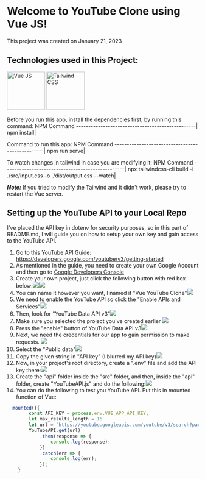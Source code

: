 # Welcome to YouTube Clone using Vue JS!
This project was created on January 21, 2023

## Technologies used in this Project:
<p>
    <img src="https://user-images.githubusercontent.com/74145874/203150691-6cdb51ef-bbb8-45a5-9ad9-be9cd7d379ce.png" width="100px" height="100px" alt="Vue JS" title="Vue JS"/>
    <img src="https://user-images.githubusercontent.com/74145874/203151252-c9855797-b043-4385-82c7-4986cfdd222e.png" width="100px" height="100px" alt="Tailwind CSS" title="Tailwind CSS"/>
</p>

Before you run this app, install the dependencies first, by running this command:
NPM Command
-------------------------------------------------|
npm install|

Command to run this app:
NPM Command
-------------------------------------------------|
npm run serve|

To watch changes in tailwind in case you are modifying it:
NPM Command
-------------------------------------------------|
npx tailwindcss-cli build -i ./src/input.css -o ./dist/output.css --watch|

***Note:*** If you tried to modify the Tailwind and it didn't work, please try to restart the Vue server.

## Setting up the YouTube API to your Local Repo
I've placed the API key in dotenv for security purposes, so in this part of README.md, I will guide you on how to setup your own key and gain access to the YouTube API.

1. Go to this YouTube API Guide: https://developers.google.com/youtube/v3/getting-started
2. As mentioned in the guide, you need to create your own Google Account and then go to <a href="https://console.cloud.google.com/apis/dashboard">Google Developers Console</a>
3. Create your own project, just click the following button with red box below:<img src="https://user-images.githubusercontent.com/74145874/213764051-a49ad9c7-4fb3-4c5b-922b-a3bf3c795775.jpg"/><img src="https://user-images.githubusercontent.com/74145874/213764256-cdacc3f6-7b74-477d-b5d2-2f3223e6c613.jpg"/>
4. You can name it however you want, I named it "Vue YouTube Clone"<img src="https://user-images.githubusercontent.com/74145874/213764686-bff5d39f-eeba-409e-abfb-a608b0bd334f.jpg"/>
5. We need to enable the YouTube API so click the "Enable APIs and Services"<img src="https://user-images.githubusercontent.com/74145874/213765159-8b407343-4eb3-4709-89d7-6c54382f944f.jpg"/>
6. Then, look for "YouTube Data API v3"<img src="https://user-images.githubusercontent.com/74145874/213916813-0b1cf400-0640-496f-b74e-4790797cdb4f.jpg"/>
7. Make sure you selected the project you've created earlier <img src="https://user-images.githubusercontent.com/74145874/213916876-92b1f55b-3dcf-40af-9afd-501a35469f28.jpg"/>
8. Press the "enable" button of YouTube Data API v3<img src="https://user-images.githubusercontent.com/74145874/213916907-3af397c1-549f-46de-9ed2-0d2e92f0c22a.jpg"/>
9. Next, we need the credentials for our app to gain permission to make requests. <img src="https://user-images.githubusercontent.com/74145874/213916964-2130f3a1-9ce4-4dd4-b90f-16e33e89e00f.jpg"/>
10. Select the "Public data"<img src="https://user-images.githubusercontent.com/74145874/213917210-d10b6187-52a8-4219-82ad-377519fd9021.jpg"/>
11. Copy the given string in "API key" (I blurred my API key)<img src="https://user-images.githubusercontent.com/74145874/213917328-9ec415e0-f244-4add-a5fc-45e67d23b4fc.jpg"/>
12. Now, in your project's root directory, create a ".env" file and add the API key there:<img src="https://user-images.githubusercontent.com/74145874/218452431-f4267372-dda0-4d72-aacf-bd85b6321279.jpg"/>
13. Create the "api" folder inside the "src" folder, and then, inside the "api" folder, create "YouTubeAPI.js" and do the following:<img src="https://user-images.githubusercontent.com/74145874/218453453-69eeb25d-fc5d-4133-9f9b-4eabfb01b891.jpg"/>
14. You can do the following to test you YouTube API. Put this in mounted function of Vue:
```javascript
  mounted(){
        const API_KEY = process.env.VUE_APP_API_KEY;
        let max_results_length = 16
        let url = `https://youtube.googleapis.com/youtube/v3/search?part=snippet&maxResults=${ max_results_length }&key=${ API_KEY }`;
        YouTubeAPI.get(url)
            .then(response => {
                console.log(response);
            })
            .catch(err => {
                console.log(err);
            });
    }
```